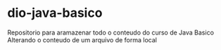 # dio-java-basico
Repositorio para aramazenar todo o conteudo do curso de Java Basico
Alterando o conteudo de um arquivo de forma local
